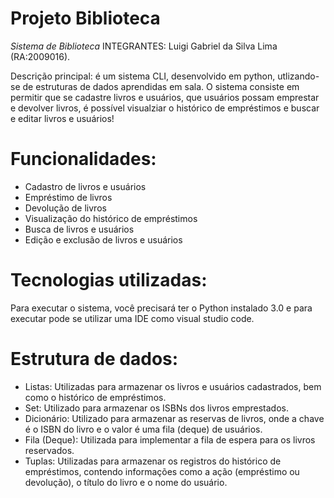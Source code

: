 # Projeto Biblioteca

*Sistema de Biblioteca*
INTEGRANTES: Luigi Gabriel da Silva Lima (RA:2009016).

Descrição principal: é um sistema CLI, desenvolvido em python, utlizando-se de estruturas de dados aprendidas em sala. O sistema consiste em permitir que se cadastre livros e usuários, que usuários possam emprestar e devolver livros, é possível visualziar o histórico de empréstimos e buscar e editar livros e usuários!

# Funcionalidades:
- Cadastro de livros e usuários
- Empréstimo de livros
- Devolução de livros
- Visualização do histórico de empréstimos
- Busca de livros e usuários
- Edição e exclusão de livros e usuários

# Tecnologias utilizadas:
Para executar o sistema, você precisará ter o Python instalado 3.0 e para executar pode se utilizar uma IDE como visual studio code.

# Estrutura de dados:
- Listas: Utilizadas para armazenar os livros e usuários cadastrados, bem como o histórico de empréstimos.
- Set: Utilizado para armazenar os ISBNs dos livros emprestados.
- Dicionário: Utilizado para armazenar as reservas de livros, onde a chave é o ISBN do livro e o valor é uma fila (deque) de usuários.
- Fila (Deque): Utilizada para implementar a fila de espera para os livros reservados.
- Tuplas: Utilizadas para armazenar os registros do histórico de empréstimos, contendo informações como a ação (empréstimo ou devolução), o título do livro e o nome do usuário.
